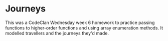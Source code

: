 # Journeys

This was a CodeClan Wednesday week 6 homework to practice passing functions to higher-order functions and using array enumeration methods. It modelled travellers and the journeys they'd made.
